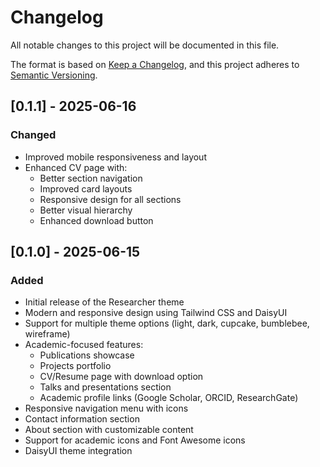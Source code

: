 # Changelog

All notable changes to this project will be documented in this file.

The format is based on [Keep a Changelog](https://keepachangelog.com/en/1.0.0/),
and this project adheres to [Semantic Versioning](https://semver.org/spec/v2.0.0.html).

## [0.1.1] - 2025-06-16

### Changed
- Improved mobile responsiveness and layout
- Enhanced CV page with:
  - Better section navigation
  - Improved card layouts
  - Responsive design for all sections
  - Better visual hierarchy
  - Enhanced download button

## [0.1.0] - 2025-06-15

### Added
- Initial release of the Researcher theme
- Modern and responsive design using Tailwind CSS and DaisyUI
- Support for multiple theme options (light, dark, cupcake, bumblebee, wireframe)
- Academic-focused features:
  - Publications showcase
  - Projects portfolio
  - CV/Resume page with download option
  - Talks and presentations section
  - Academic profile links (Google Scholar, ORCID, ResearchGate)
- Responsive navigation menu with icons
- Contact information section
- About section with customizable content
- Support for academic icons and Font Awesome icons
- DaisyUI theme integration
